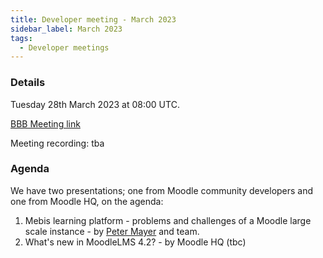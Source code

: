 ```yaml
---
title: Developer meeting - March 2023
sidebar_label: March 2023
tags:
  - Developer meetings
---
```


### Details

Tuesday 28th March 2023 at 08:00 UTC.

[BBB Meeting link](https://moodle.org/mod/bigbluebuttonbn/view.php?id=8596)

Meeting recording: tba

### Agenda

We have two presentations; one from Moodle community developers and one from Moodle HQ, on the agenda:

1. Mebis learning platform - problems and challenges of a Moodle large scale instance - by [Peter Mayer](https://moodle.org/user/profile.php?id=2814512) and team.
2. What's new in MoodleLMS 4.2? - by Moodle HQ (tbc)
